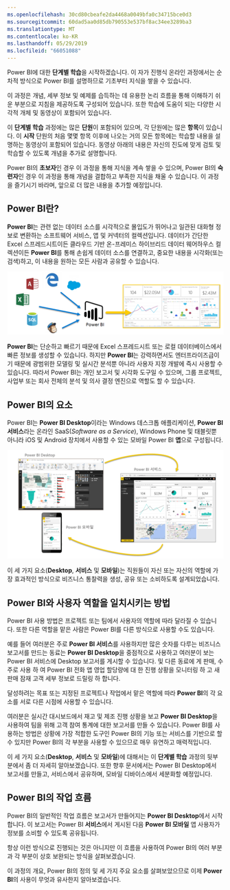 ```yaml
---
ms.openlocfilehash: 30cd80cbeafe2da4468a0049bfa0c34715bce0d3
ms.sourcegitcommit: 60dad5aa0d85db790553e537bf8ac34ee3289ba3
ms.translationtype: MT
ms.contentlocale: ko-KR
ms.lasthandoff: 05/29/2019
ms.locfileid: "66051088"
---
```

Power BI에 대한 **단계별 학습**을 시작하겠습니다. 이 자가 진행식 온라인 과정에서는 순차적 방식으로 Power BI를 설명하므로 기초부터 지식을 쌓을 수 있습니다.

이 과정은 개념, 세부 정보 및 예제를 습득하는 데 유용한 논리 흐름을 통해 이해하기 쉬운 부분으로 지침을 제공하도록 구성되어 있습니다. 또한 학습에 도움이 되는 다양한 시각적 개체 및 동영상이 포함되어 있습니다.

이 **단계별 학습** 과정에는 많은 **단원**이 포함되어 있으며, 각 단원에는 많은 **항목**이 있습니다. 이 **시작** 단원의 처음 몇몇 항목 이후에 나오는 거의 모든 항목에는 학습할 내용을 설명하는 동영상이 포함되어 있습니다. 동영상 아래의 내용은 자신의 진도에 맞게 검토 및 학습할 수 있도록 개념을 추가로 설명합니다.

Power BI의 **초보자**인 경우 이 과정을 통해 지식을 계속 쌓을 수 있으며, Power BI의 **숙련자**인 경우 이 과정을 통해 개념을 결합하고 부족한 지식을 채울 수 있습니다. 이 과정을 즐기시기 바라며, 앞으로 더 많은 내용을 추가할 예정입니다.

## <a name="what-is-power-bi"></a>Power BI란?
**Power BI**는 관련 없는 데이터 소스를 시각적으로 몰입도가 뛰어나고 일관된 대화형 정보로 변환하는 소프트웨어 서비스, 앱 및 커넥터의 컬렉션입니다. 데이터가 간단한 Excel 스프레드시트이든 클라우드 기반 온-프레미스 하이브리드 데이터 웨어하우스 컬렉션이든 **Power BI**를 통해 손쉽게 데이터 소스를 연결하고, 중요한 내용을 시각화(또는 검색)하고, 이 내용을 원하는 모든 사람과 공유할 수 있습니다.

![](media/0-0-what-is-power-bi/c0a0_1.png)

**Power BI**는 단순하고 빠르기 때문에 Excel 스프레드시트 또는 로컬 데이터베이스에서 빠른 정보를 생성할 수 있습니다. 하지만 **Power BI**는 강력하면서도 엔터프라이즈급이기 때문에 광범위한 모델링 및 실시간 분석뿐 아니라 사용자 지정 개발에 즉시 사용할 수 있습니다. 따라서 Power BI는 개인 보고서 및 시각화 도구일 수 있으며, 그룹 프로젝트, 사업부 또는 회사 전체의 분석 및 의사 결정 엔진으로 역할도 할 수 있습니다.

## <a name="the-parts-of-power-bi"></a>Power BI의 요소
Power BI는 **Power BI Desktop**이라는 Windows 데스크톱 애플리케이션, **Power BI 서비스**라는 온라인 SaaS(*Software as a Service*), Windows Phone 및 태블릿뿐 아니라 iOS 및 Android 장치에서 사용할 수 있는 모바일 Power BI **앱**으로 구성됩니다.

![](media/0-0-what-is-power-bi/c0a0_2.png)

이 세 가지 요소(**Desktop**, **서비스** 및 **모바일**)는 직원들이 자신 또는 자신의 역할에 가장 효과적인 방식으로 비즈니스 통찰력을 생성, 공유 또는 소비하도록 설계되었습니다.

## <a name="how-power-bi-matches-your-role"></a>Power BI와 사용자 역할을 일치시키는 방법
Power BI 사용 방법은 프로젝트 또는 팀에서 사용자의 역할에 따라 달라질 수 있습니다. 또한 다른 역할을 맡은 사람은 Power BI를 다른 방식으로 사용할 수도 있습니다.

예를 들어 여러분은 주로 **Power BI 서비스**를 사용하지만 많은 숫자를 다루는 비즈니스 보고서를 만드는 동료는 **Power BI Desktop**을 중점적으로 사용하고 여러분이 보는 Power BI 서비스에 Desktop 보고서를 게시할 수 있습니다. 및 다른 동료에 게 판매, 수 주로 사용 하 여 Power BI 전화 앱 영업 할당량에 대 한 진행 상황을 모니터링 하 고 새 판매 잠재 고객 세부 정보로 드릴링 하 합니다.

달성하려는 목표 또는 지정된 프로젝트나 작업에서 맡은 역할에 따라 **Power BI**의 각 요소를 서로 다른 시점에 사용할 수 있습니다.

여러분은 실시간 대시보드에서 재고 및 제조 진행 상황을 보고 **Power BI Desktop**을 사용하여 팀을 위해 고객 참여 통계에 대한 보고서를 만들 수 있습니다. Power BI를 사용하는 방법은 상황에 가장 적합한 도구인 Power BI의 기능 또는 서비스를 기반으로 할 수 있지만 Power BI의 각 부분을 사용할 수 있으므로 매우 유연하고 매력적입니다.

이 세 가지 요소(**Desktop**, **서비스** 및 **모바일**)에 대해서는 이 **단계별 학습** 과정의 뒷부분에서 좀 더 자세히 알아보겠습니다. 또한 향후 문서에서는 Power BI Desktop에서 보고서를 만들고, 서비스에서 공유하며, 모바일 디바이스에서 세분화할 예정입니다.

## <a name="the-flow-of-work-in-power-bi"></a>Power BI의 작업 흐름
Power BI의 일반적인 작업 흐름은 보고서가 만들어지는 **Power BI Desktop**에서 시작합니다. 이 보고서는 Power BI **서비스**에서 게시된 다음 **Power BI 모바일** 앱 사용자가 정보를 소비할 수 있도록 공유됩니다.

항상 이런 방식으로 진행되는 것은 아니지만 이 흐름을 사용하여 Power BI의 여러 부분과 각 부분이 상호 보완되는 방식을 살펴보겠습니다.

이 과정의 개요, Power BI의 정의 및 세 가지 주요 요소를 살펴보았으므로 이제 **Power BI**의 사용이 무엇과 유사한지 알아보겠습니다.

